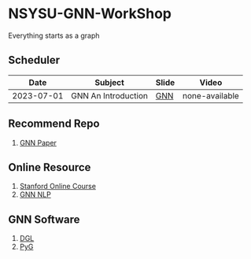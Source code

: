 # NSYSU-GNN-WorkShop

Everything starts as a graph

## Scheduler

| Date       | Subject      | Slide | Video |
|------------|--------------|-------|-------|
| 2023-07-01 | GNN An Introduction     | [GNN](https://www.canva.com/design/DAFk74Sr1Ho/HPIK_RvqF8QmbRs8LYdzRg/edit?utm_content=DAFk74Sr1Ho&utm_campaign=designshare&utm_medium=link2&utm_source=sharebutton) | none-available |

## Recommend Repo

1. [GNN Paper](https://github.com/thunlp/GNNPapers)

## Online Resource

1. [Stanford Online Course](https://www.youtube.com/watch?v=JAB_plj2rbA&list=PLoROMvodv4rPLKxIpqhjhPgdQy7imNkDn)
2. [GNN NLP](https://graph-neural-networks.github.io/index.html)

## GNN Software

1. [DGL](https://github.com/dmlc/dglji3)
2. [PyG](https://pytorch-geometric.readthedocs.io/en/latest/)